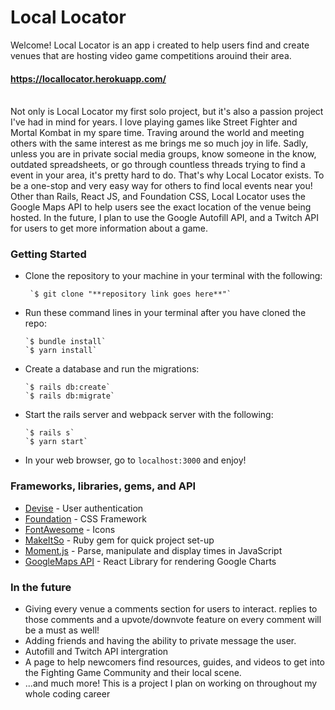 # Local Locator

Welcome! Local Locator is an app i created to help users find and create venues that are hosting video game competitions arouind their area. 

#### https://locallocator.herokuapp.com/
<br/>
Not only is Local Locator my first solo project, but it's also a passion project I've had in mind for years. I love playing games like Street Fighter and Mortal Kombat in my spare time. Traving around the world and meeting others with the same interest as me brings me so much joy in life. Sadly, unless you are in private social media groups, know someone in the know, outdated spreadsheets, or go through countless threads trying to find a event in your area, it's pretty hard to do. That's why Local Locator exists. To be a one-stop and very easy way for others to find local events near you!
<br/>
Other than Rails, React JS, and Foundation CSS, Local Locator uses the Google Maps API to help users see the exact location of the venue being hosted. In the future, I plan to use the Google Autofill API, and a Twitch API for users to get more information about a game.

### Getting Started

* Clone the repository to your machine in your terminal with the following:
      
       `$ git clone "**repository link goes here**"`
      
* Run these command lines in your terminal after you have cloned the repo:

      `$ bundle install`      
      `$ yarn install`

* Create a database and run the migrations:

      `$ rails db:create`  
      `$ rails db:migrate`
      
* Start the rails server and webpack server with the following:

      `$ rails s`   
      `$ yarn start`

* In your web browser, go to `localhost:3000` and enjoy!

### Frameworks, libraries, gems, and API

* [Devise](https://github.com/plataformatec/devise) - User authentication
* [Foundation](https://foundation.zurb.com/) - CSS Framework
* [FontAwesome](https://fontawesome.com/) - Icons
* [MakeItSo](https://github.com/LaunchAcademy/make_it_so) - Ruby gem for quick project set-up
* [Moment.js](https://momentjs.com/) - Parse, manipulate and display times in JavaScript
* [GoogleMaps API](https://mapsplatform.google.com/) - React Library for rendering Google Charts

### In the future
* Giving every venue a comments section for users to interact. replies to those comments and a upvote/downvote feature on every comment will be a must as well!
* Adding friends and having the ability to private message the user.
* Autofill and Twitch API intergration
* A page to help newcomers find resources, guides, and videos to get into the Fighting Game Community and their local scene.
* ...and much more! This is a project I plan on working on throughout my whole coding career

